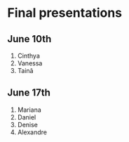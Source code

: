 # Final presentations

## June 10th
1. Cinthya
1. Vanessa
1. Tainã

## June 17th
1. Mariana
1. Daniel
1. Denise
1. Alexandre
